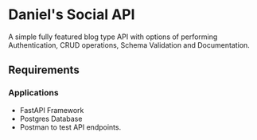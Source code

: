 # Daniel's Social API
  A simple fully featured blog type API with options of performing Authentication, CRUD operations, Schema Validation and Documentation. 

## Requirements
### Applications
* FastAPI Framework
* Postgres Database
* Postman to test API endpoints.

